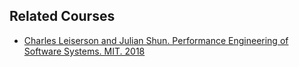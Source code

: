 Related Courses
---

* [Charles Leiserson and Julian Shun. Performance Engineering of Software Systems. MIT. 2018](
https://ocw.mit.edu/courses/electrical-engineering-and-computer-science/6-172-performance-engineering-of-software-systems-fall-2018/index.html)

